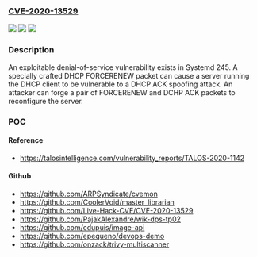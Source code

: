 ### [CVE-2020-13529](https://cve.mitre.org/cgi-bin/cvename.cgi?name=CVE-2020-13529)
![](https://img.shields.io/static/v1?label=Product&message=Systemd&color=blue)
![](https://img.shields.io/static/v1?label=Version&message=n%2Fa&color=blue)
![](https://img.shields.io/static/v1?label=Vulnerability&message=CWE-290%3A%20Authentication%20Bypass%20by%20Spoofing&color=brighgreen)

### Description

An exploitable denial-of-service vulnerability exists in Systemd 245. A specially crafted DHCP FORCERENEW packet can cause a server running the DHCP client to be vulnerable to a DHCP ACK spoofing attack. An attacker can forge a pair of FORCERENEW and DCHP ACK packets to reconfigure the server.

### POC

#### Reference
- https://talosintelligence.com/vulnerability_reports/TALOS-2020-1142

#### Github
- https://github.com/ARPSyndicate/cvemon
- https://github.com/CoolerVoid/master_librarian
- https://github.com/Live-Hack-CVE/CVE-2020-13529
- https://github.com/PajakAlexandre/wik-dps-tp02
- https://github.com/cdupuis/image-api
- https://github.com/epequeno/devops-demo
- https://github.com/onzack/trivy-multiscanner


